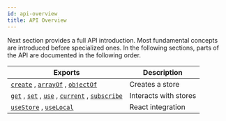 ```yaml
---
id: api-overview
title: API Overview
---
```


Next section provides a full API introduction. Most fundamental concepts are introduced before specialized ones. In the following sections, parts of the API are documented in the following order.

| Exports        | Description           |
| ---------| ---------- |
| [`create`](api/create) , [`arrayOf`](api/arrayof) , [`objectOf`](api/objectof)  | Creates a store       |
| [`get`](api/get) , [`set`](api/set) , [`use`](api/use) , [`current`](api/current) , [`subscribe`](api/subscribe) | Interacts with stores |
| [`useStore`](api/usestore) , [`useLocal`](api/uselocal) | React integration |